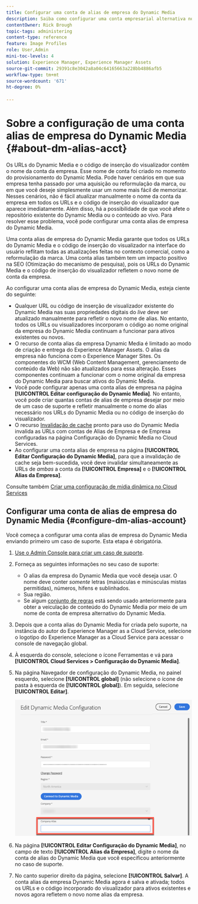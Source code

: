 ```yaml
---
title: Configurar uma conta de alias de empresa do Dynamic Media
description: Saiba como configurar uma conta empresarial alternativa no Dynamic Media.
contentOwner: Rick Brough
topic-tags: administering
content-type: reference
feature: Image Profiles
role: User,Admin
mini-toc-levels: 4
solution: Experience Manager, Experience Manager Assets
source-git-commit: 29391c8e3042a8a04c64165663a228bb4886afb5
workflow-type: tm+mt
source-wordcount: '671'
ht-degree: 0%

---
```


<!-- hide: yes
hidefromtoc: yes -->

# Sobre a configuração de uma conta alias de empresa do Dynamic Media {#about-dm-alias-acct}

Os URLs do Dynamic Media e o código de inserção do visualizador contêm o nome da conta da empresa. Esse nome de conta foi criado no momento do provisionamento do Dynamic Media. Pode haver cenários em que sua empresa tenha passado por uma aquisição ou reformulação da marca, ou em que você deseje simplesmente usar um nome mais fácil de memorizar. Nesses cenários, não é fácil atualizar manualmente o nome da conta da empresa em todos os URLs e o código de inserção do visualizador que aparece imediatamente. Além disso, há a possibilidade de que você afete o repositório existente do Dynamic Media ou o conteúdo ao vivo. Para resolver esse problema, você pode configurar uma conta alias de empresa do Dynamic Media.

Uma conta alias de empresa do Dynamic Media garante que todos os URLs do Dynamic Media e o código de inserção do visualizador na interface do usuário reflitam todas as atualizações feitas no contexto comercial, como a reformulação da marca. Uma conta alias também tem um impacto positivo na SEO (Otimização do mecanismo de pesquisa), pois os URLs do Dynamic Media e o código de inserção do visualizador refletem o novo nome de conta da empresa.

Ao configurar uma conta alias de empresa do Dynamic Media, esteja ciente do seguinte:

* Qualquer URL ou código de inserção de visualizador existente do Dynamic Media nas suas propriedades digitais do *live* deve ser atualizado manualmente para refletir o novo nome de alias. No entanto, todos os URLs ou visualizadores incorporam o código ao nome original da empresa do Dynamic Media continuam a funcionar para ativos existentes ou novos.
* O recurso de conta alias da empresa Dynamic Media é limitado ao modo de criação e entrega do Experience Manager Assets. O alias da empresa não funciona com o Experience Manager Sites. Os componentes do WCM (Web Content Management, gerenciamento de conteúdo da Web) não são atualizados para essa alteração. Esses componentes continuam a funcionar com o nome original da empresa do Dynamic Media para buscar ativos do Dynamic Media.
* Você pode configurar apenas uma conta alias de empresa na página **[!UICONTROL Editar configuração do Dynamic Media]**. No entanto, você pode criar quantas contas de alias de empresa desejar por meio de um caso de suporte e refletir manualmente o nome do alias necessário nos URLs do Dynamic Media ou no código de inserção do visualizador.
* O recurso [Invalidação de cache](/help/assets/invalidate-cdn-cache-dynamic-media.md) pronto para uso do Dynamic Media invalida as URLs com contas de Alias de Empresa e de Empresa configuradas na página Configuração do Dynamic Media no Cloud Services.
* Ao configurar uma conta alias de empresa na página **[!UICONTROL Editar Configuração do Dynamic Media]**, para que a invalidação de cache seja bem-sucedida, você deve invalidar simultaneamente as URLs de *ambas* a conta da **[!UICONTROL Empresa]** e o **[!UICONTROL Alias da Empresa]**.

Consulte também [Criar uma configuração de mídia dinâmica no Cloud Services](/help/assets/config-dms7.md#configuring-dynamic-media-cloud-services)

## Configurar uma conta de alias de empresa do Dynamic Media {#configure-dm-alias-account}

Você começa a configurar uma conta alias de empresa do Dynamic Media enviando primeiro um caso de suporte. Esta etapa é obrigatória.

1. [Use o Admin Console para criar um caso de suporte](https://helpx.adobe.com/br/enterprise/using/support-for-experience-cloud.html).
1. Forneça as seguintes informações no seu caso de suporte:

   * O alias da empresa do Dynamic Media que você deseja usar. O nome deve conter *somente* letras (maiúsculas e minúsculas mistas permitidas), números, hifens e sublinhados.
   * Sua região.
   * Se algum [conjunto de regras](/help/assets/using-rulesets-to-transform-urls.md) está sendo usado anteriormente para obter a veiculação de conteúdo do Dynamic Media por meio de um nome de conta de empresa alternativo do Dynamic Media.

1. Depois que a conta alias do Dynamic Media for criada pelo suporte, na instância do autor do Experience Manager as a Cloud Service, selecione o logotipo do Experience Manager as a Cloud Service para acessar o console de navegação global.
1. À esquerda do console, selecione o ícone Ferramentas e vá para **[!UICONTROL Cloud Services > Configuração do Dynamic Media]**.
1. Na página Navegador de configuração do Dynamic Media, no painel esquerdo, selecione **[!UICONTROL global]** (não selecione o ícone de pasta à esquerda de **[!UICONTROL global]**). Em seguida, selecione **[!UICONTROL Editar]**.

   ![Campo de texto Alias da empresa do Dynamic Media](/help/assets/assets-dm/dm-company-alias.png)

1. Na página **[!UICONTROL Editar Configuração do Dynamic Media]**, no campo de texto **[!UICONTROL Alias da Empresa]**, digite o nome da conta de alias do Dynamic Media que você especificou anteriormente no caso de suporte.
1. No canto superior direito da página, selecione **[!UICONTROL Salvar]**.
A conta alias da empresa Dynamic Media agora é salva e ativada; todos os URLs e o código incorporado do visualizador para ativos existentes e novos agora refletem o novo nome alias da empresa.
